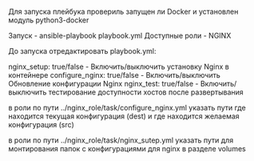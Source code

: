 Для запуска плейбука провериль запущен ли Docker и установлен модуль python3-docker

Запуск - ansible-playbook playbook.yml
Доступные роли - NGINX

До запуска отредактировать playbook.yml:

nginx_setup: true/false - Включить/выключить установку Nginx в контейнере
configure_nginx: true/false - Включить/выключить Обновление конфигурации Nginx 
nginx_test: true/false - Включить/выключить тестирование доступности хостов после развертывания

в роли по пути ../nginx_role/task/configure_nginx.yml указать пути где находится текущая конфигурация (dest) и где находится желаемая конфигурация (src)

в роли по пути ../nginx_role/task/nginx_sutep.yml указать пути для монтирования папок с конфигурациями для nginx в разделе volumes 
